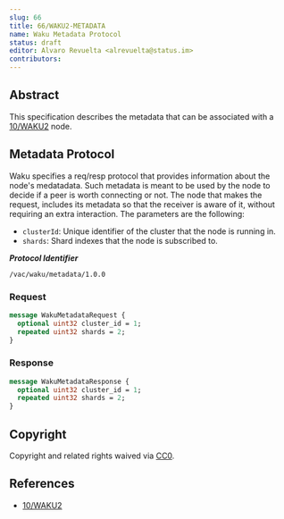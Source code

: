 ```yaml
---
slug: 66
title: 66/WAKU2-METADATA
name: Waku Metadata Protocol
status: draft
editor: Alvaro Revuelta <alrevuelta@status.im>
contributors:
---
```


## Abstract
This specification describes the metadata that can be associated with a [10/WAKU2](../10/waku2.md) node.

## Metadata Protocol

Waku specifies a req/resp protocol that provides information about the node's medatadata. 
Such metadata is meant to be used by the node to decide if a peer is worth connecting or not. 
The node that makes the request, includes its metadata so that the receiver is aware of it, 
without requiring an extra interaction. 
The parameters are the following:
* `clusterId`: Unique identifier of the cluster that the node is running in.
* `shards`: Shard indexes that the node is subscribed to.

***Protocol Identifier***

    /vac/waku/metadata/1.0.0

### Request

```proto
message WakuMetadataRequest {
  optional uint32 cluster_id = 1;
  repeated uint32 shards = 2;
}
```

### Response

```proto
message WakuMetadataResponse {
  optional uint32 cluster_id = 1;
  repeated uint32 shards = 2;
}
```

## Copyright

Copyright and related rights waived via [CC0](https://creativecommons.org/publicdomain/zero/1.0/).

## References

- [10/WAKU2](../10/waku2.md)
